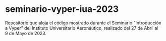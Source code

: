 # seminario-vyper-iua-2023
Repositorio que aloja el código mostrado durante el Seminario "Introducción a Vyper" del Instituto Universitario Aeronáutico, realizado del 27 de Abril al 9 de Mayo de 2023.
